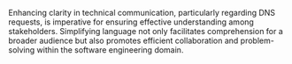 Enhancing clarity in technical communication, particularly regarding DNS requests, is imperative for ensuring effective understanding among stakeholders. Simplifying language not only facilitates comprehension for a broader audience but also promotes efficient collaboration and problem-solving within the software engineering domain.
